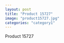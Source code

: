```yaml
---
layout: post
title: "Product 15727"
image: "product15727.jpg"
categories: "category1"
---
```

Product 15727

